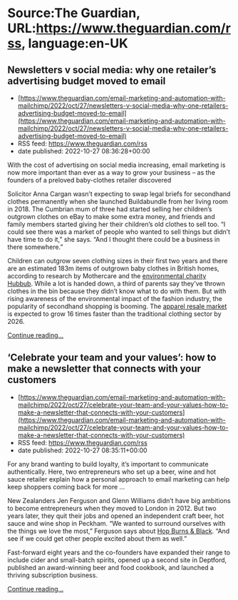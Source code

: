 # Source:The Guardian, URL:https://www.theguardian.com/rss, language:en-UK

## Newsletters v social media: why one retailer’s advertising budget moved to email
 - [https://www.theguardian.com/email-marketing-and-automation-with-mailchimp/2022/oct/27/newsletters-v-social-media-why-one-retailers-advertising-budget-moved-to-email](https://www.theguardian.com/email-marketing-and-automation-with-mailchimp/2022/oct/27/newsletters-v-social-media-why-one-retailers-advertising-budget-moved-to-email)
 - RSS feed: https://www.theguardian.com/rss
 - date published: 2022-10-27 08:36:28+00:00

<p>With the cost of advertising on social media increasing, email marketing is now more important than ever as a way to grow your business – as the founders of a preloved baby-clothes retailer discovered</p><p>Solicitor Anna Cargan wasn’t expecting to swap legal briefs for secondhand clothes permanently when she launched Buildabundle from her living room in 2018. The Cumbrian mum of three had started selling her children’s outgrown clothes on eBay to make some extra money, and friends and family members started giving her their children’s old clothes to sell too. “I could see there was a market of people who wanted to sell things but didn’t have time to do it,” she says. “And I thought there could be a business in there somewhere.”</p><p>Children can outgrow seven clothing sizes in their first two years and there are an estimated 183m items of outgrown baby clothes in British homes, according to research by Mothercare and the <a href="https://www.hubbub.org.uk/giftabundle" rel="nofollow">environmental charity Hubbub</a>. While a lot is handed down, a third of parents say they’ve thrown clothes in the bin because they didn’t know what to do with them. But with rising awareness of the environmental impact of the fashion industry, the popularity of secondhand shopping is booming. The <a href="https://newsroom.thredup.com/news/thredup-releases-10th-annual-resale-report-with-insights-on-a-decade-of-resale" rel="nofollow">apparel resale market</a> is expected to grow 16 times faster than the traditional clothing sector by 2026.</p> <a href="https://www.theguardian.com/email-marketing-and-automation-with-mailchimp/2022/oct/27/newsletters-v-social-media-why-one-retailers-advertising-budget-moved-to-email">Continue reading...</a>

## ‘Celebrate your team and your values’: how to make a newsletter that connects with your customers
 - [https://www.theguardian.com/email-marketing-and-automation-with-mailchimp/2022/oct/27/celebrate-your-team-and-your-values-how-to-make-a-newsletter-that-connects-with-your-customers](https://www.theguardian.com/email-marketing-and-automation-with-mailchimp/2022/oct/27/celebrate-your-team-and-your-values-how-to-make-a-newsletter-that-connects-with-your-customers)
 - RSS feed: https://www.theguardian.com/rss
 - date published: 2022-10-27 08:35:11+00:00

<p>For any brand wanting to build loyalty, it’s important to communicate authentically. Here, two entrepreneurs who set up a beer, wine and hot sauce retailer explain how a personal approach to email marketing can help keep shoppers coming back for more …</p><p>New Zealanders Jen Ferguson and Glenn Williams didn’t have big ambitions to become entrepreneurs when they moved to London in 2012. But two years later, they quit their jobs and opened an independent craft beer, hot sauce and wine shop in Peckham. “We wanted to surround ourselves with the things we love the most,” Ferguson says about <a href="https://www.hopburnsblack.co.uk/" rel="nofollow">Hop Burns &amp; Black</a>. “And see if we could get other people excited about them as well.”</p><p>Fast-forward eight years and the co-founders have expanded their range to include cider and small-batch spirits, opened up a second site in Deptford, published an award-winning beer and food cookbook, and launched a thriving subscription business.</p> <a href="https://www.theguardian.com/email-marketing-and-automation-with-mailchimp/2022/oct/27/celebrate-your-team-and-your-values-how-to-make-a-newsletter-that-connects-with-your-customers">Continue reading...</a>

